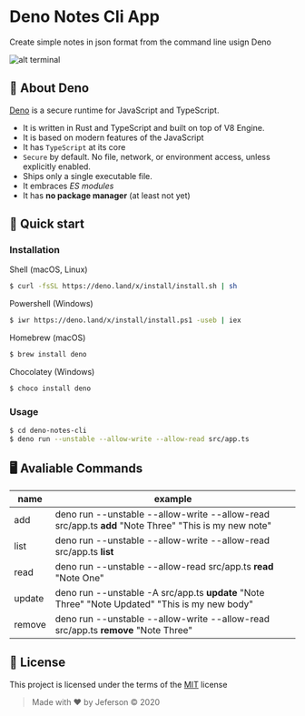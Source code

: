 # Deno Notes Cli App

Create simple notes in json format from the command line usign Deno

![alt terminal](./example.png)

## 🦕 About Deno

[Deno](https://deno.land/) is a secure runtime for JavaScript and TypeScript.

- It is written in Rust and TypeScript and built on top of V8 Engine.
- It is based on modern features of the JavaScript
- It has `TypeScript` at its core
- `Secure` by default. No file, network, or environment access, unless explicitly enabled.
- Ships only a single executable file.
- It embraces _ES modules_
- It has **no package manager** (at least not yet)

## 🚀 Quick start

### Installation

Shell (macOS, Linux)

```bash
$ curl -fsSL https://deno.land/x/install/install.sh | sh
```

Powershell (Windows)

```bash
$ iwr https://deno.land/x/install/install.ps1 -useb | iex
```

Homebrew (macOS)

```bash
$ brew install deno
```

Chocolatey (Windows)

```bash
$ choco install deno
```

### Usage

```bash
$ cd deno-notes-cli
$ deno run --unstable --allow-write --allow-read src/app.ts
```

## 🖥️ Avaliable Commands

| name   | example                                                                                                             |
| ------ | ------------------------------------------------------------------------------------------------------------------- |
| add    | deno run --unstable --allow-write --allow-read src/app.ts **add** "Note Three" "This is my new note"                |
| list   | deno run --unstable --allow-write --allow-read src/app.ts **list**                                                  |
| read   | deno run --unstable --allow-read src/app.ts **read** "Note One"                                                     |
| update | deno run --unstable -A src/app.ts **update** "Note Three" "Note Updated" "This is my new body"                     |
| remove | deno run --unstable --allow-write --allow-read src/app.ts **remove** "Note Three"                                  |

## 📝 License

This project is licensed under the terms of the [MIT](https://github.com/jeferson-sb/deno-notes-cli/blob/master/LICENSE) license

> Made with ♥ by Jeferson © 2020
